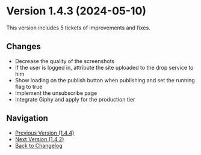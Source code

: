 # Version 1.4.3 (2024-05-10)

This version includes 5 tickets of improvements and fixes.

## Changes

- Decrease the quality of the screenshots
- If the user is logged in, attribute the site uploaded to the drop service to him
- Show loading on the publish button when publishing and set the running flag to true
- Implement the unsubscribe page
- Integrate Giphy and apply for the production tier

## Navigation

- [Previous Version (1.4.4)](1.4.4)
- [Next Version (1.4.2)](1.4.2)
- [Back to Changelog](../changelog)
